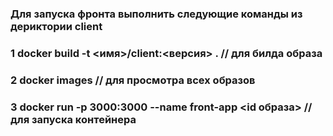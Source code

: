 ### Для запуска фронта выполнить следующие команды из дериктории client

### 1 docker build -t <имя>/client:<версия> .        // для билда образа
### 2 docker images                                    // для просмотра всех образов
### 3 docker run -p 3000:3000 --name front-app <id образа> // для запуска контейнера